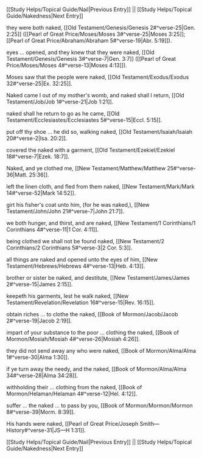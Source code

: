 [[Study Helps/Topical Guide/Nail|Previous Entry]]  ||  [[Study Helps/Topical Guide/Nakedness|Next Entry]]

 they were both naked, [[Old Testament/Genesis/Genesis 2#^verse-25|Gen. 2:25]] ([[Pearl of Great Price/Moses/Moses 3#^verse-25|Moses 3:25]]; [[Pearl of Great Price/Abraham/Abraham 5#^verse-19|Abr. 5:19]]).

 eyes ... opened, and they knew that they were naked, [[Old Testament/Genesis/Genesis 3#^verse-7|Gen. 3:7]] ([[Pearl of Great Price/Moses/Moses 4#^verse-13|Moses 4:13]]).

 Moses saw that the people were naked, [[Old Testament/Exodus/Exodus 32#^verse-25|Ex. 32:25]].

 Naked came I out of my mother's womb, and naked shall I return, [[Old Testament/Job/Job 1#^verse-21|Job 1:21]].

 naked shall he return to go as he came, [[Old Testament/Ecclesiastes/Ecclesiastes 5#^verse-15|Eccl. 5:15]].

 put off thy shoe ... he did so, walking naked, [[Old Testament/Isaiah/Isaiah 20#^verse-2|Isa. 20:2]].

 covered the naked with a garment, [[Old Testament/Ezekiel/Ezekiel 18#^verse-7|Ezek. 18:7]].

 Naked, and ye clothed me, [[New Testament/Matthew/Matthew 25#^verse-36|Matt. 25:36]].

 left the linen cloth, and fled from them naked, [[New Testament/Mark/Mark 14#^verse-52|Mark 14:52]].

 girt his fisher's coat unto him, (for he was naked,), [[New Testament/John/John 21#^verse-7|John 21:7]].

 we both hunger, and thirst, and are naked, [[New Testament/1 Corinthians/1 Corinthians 4#^verse-11|1 Cor. 4:11]].

 being clothed we shall not be found naked, [[New Testament/2 Corinthians/2 Corinthians 5#^verse-3|2 Cor. 5:3]].

 all things are naked and opened unto the eyes of him, [[New Testament/Hebrews/Hebrews 4#^verse-13|Heb. 4:13]].

 brother or sister be naked, and destitute, [[New Testament/James/James 2#^verse-15|James 2:15]].

 keepeth his garments, lest he walk naked, [[New Testament/Revelation/Revelation 16#^verse-15|Rev. 16:15]].

 obtain riches ... to clothe the naked, [[Book of Mormon/Jacob/Jacob 2#^verse-19|Jacob 2:19]].

 impart of your substance to the poor ... clothing the naked, [[Book of Mormon/Mosiah/Mosiah 4#^verse-26|Mosiah 4:26]].

 they did not send away any who were naked, [[Book of Mormon/Alma/Alma 1#^verse-30|Alma 1:30]].

 if ye turn away the needy, and the naked, [[Book of Mormon/Alma/Alma 34#^verse-28|Alma 34:28]].

 withholding their ... clothing from the naked, [[Book of Mormon/Helaman/Helaman 4#^verse-12|Hel. 4:12]].

 suffer ... the naked ... to pass by you, [[Book of Mormon/Mormon/Mormon 8#^verse-39|Morm. 8:39]].

 His hands were naked, [[Pearl of Great Price/Joseph Smith—History#^verse-31|JS—H 1:31]].

[[Study Helps/Topical Guide/Nail|Previous Entry]]  ||  [[Study Helps/Topical Guide/Nakedness|Next Entry]]